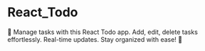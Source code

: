 # React_Todo
📝 Manage tasks with this React Todo app. Add, edit, delete tasks effortlessly. Real-time updates. Stay organized with ease! 🚀
